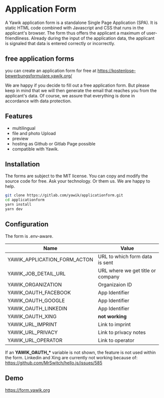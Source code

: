 # Application Form

A Yawik application form is a standalone Single Page Application (SPA). It is static 
HTML code combined with Javascript and CSS that runs in the applicant's browser. The 
form thus offers the applicant a maximum of user-friendliness. Already during the 
input of the application data, the applicant is signaled that data is entered 
correctly or incorrectly.

## free application forms

you can create an application form for free at 
https://kostenlose-bewerbungsformulare.yawik.org/

We are happy if you decide to fill out a free application form. But please keep in 
mind that we will then generate the email that reaches you from the applicant's data.
Of course, we assure that everything is done in accordance with data protection. 


## Features

* multilingual
* file and photo Upload
* preview
* hosting as Github or Gitlab Page possible
* compatible with Yawik. 

## Installation

The forms are subject to the MIT license. You can copy and modify the source code for
free. Ask your technology. Or them us. We are happy to help.

``` bash
git clone https://gitlab.com/yawik/applicationform.git
cd applicationform
yarn install
yarn dev
```

## Configuration

The form is .env-aware. 

| Name                         | Value                               | 
|------------------------------|-------------------------------------|
| YAWIK_APPLICATION_FORM_ACTON | URL to which form data is sent      |
| YAWIK_JOB_DETAIL_URL         | URL where we get title or company   |
| YAWIK_ORGANIZATION           | Organizaion ID                      |
| YAWIK_OAUTH_FACEBOOK         | App Identifier                      |
| YAWIK_OAUTH_GOOGLE           | App Identifier                      |
| YAWIK_OAUTH_LINKEDIN         | App Identifier                      |
| YAWIK_OAUTH_XING             | **not working**                     |
| YAWIK_URL_IMPRINT            | Link to imprint                     |
| YAWIK_URL_PRIVACY            | Link to privacy notes               |
| YAWIK_URL_OPERATOR           | Link to operator                    |


If an **YAWIK_OAUTH_\*** variable is not shown, the feature is not used within the form.
Linkedin and Xing are currently not working because of: https://github.com/MrSwitch/hello.js/issues/585

## Demo

https://form.yawik.org